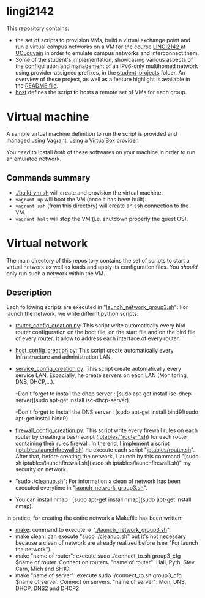 # lingi2142

This repository contains:

  * the set of scripts to provision VMs, build a virtual exchange point and
    run a virtual campus networks on a VM for the course
    [LINGI2142 ](https://moodleucl.uclouvain.be/course/view.php?id=9209) at 
    [UCLouvain](https://uclouvain.be) in order to emulate campus networks and
    interconnect them.
  * Some of the student's implementation, showcasing various aspects of the 
    configuration and management of an IPv6-only multihomed network using
    provider-assigned prefixes, in the [student_projects](student_projects)
    folder. An overview of these project, as well as a feature highlight is
    available in the [README file](student_projects/README.md).
  * [host](host) defines the script to hosts a remote set of VMs for each
      group.

# Virtual machine

A sample virtual machine definition to run the script is provided and managed
using [Vagrant](https://www.vagrantup.com), using a
[VirtualBox](https://www.virtualbox.org) provider. 

You *need* to install *both* of these softwares on your machine in order to
run an emulated network.

## Commands summary

  * [./build_vm.sh](build_vm.sh) will create and provision the virtual machine.
  * `vagrant up` will boot the VM (once it has been built).
  * `vagrant ssh` (from this directory) will create an ssh connection to the
      VM.
  * `vagrant halt` will stop the VM (i.e. shutdown properly the guest OS).

# Virtual network

The main directory of this repository contains the set of scripts to start a
virtual network as well as loads and apply its configuration files.
You _should_ only run such a network within the VM.

## Description
Each following scripts are executed in "[launch_network_group3.sh](launch_network_group3.sh)":
For launch the network, we write differnt python scripts:
 * [router_config_creation.py](router_config_creation.py): This script write automatically every bird router configuration on the boot file, on the start file and on the bird file of every router. It allow to address each interface of every router.  
 * [host_config_creation.py](host_config_creation.py): This script create automatically every  Infrastructure and administration LAN.  
 * [service_config_creation.py](service_config_creation.py): This script create automatically every service LAN. Espacially, he create servers on each LAN (Monitoring, DNS, DHCP,...).

    -Don't forget to install the dhcp server : [sudo apt-get install isc-dhcp-server](sudo apt-get install isc-dhcp-server).

    -Don't forget to install the DNS server  : [sudo apt-get install bind9](sudo apt-get install bind9).
    
 * [firewall_config_creation.py](firewall_config_creation.py): This script write every firewall rules on each router by creating a bash script ([iptables/"router".sh](iptables/"router".sh)) for each router containing their rules firewall. In the end, I implement a script ([iptables/launchfirewall.sh](iptables/launchfirewall.sh)) he execute each script "[iptables/router.sh](iptables/router.sh)".
 After that, before creating the network, I launch by this command "[sudo sh iptables/launchfirewall.sh](sudo sh iptables/launchfirewall.sh)" my security on network.
 * "sudo [./cleanup.sh](./cleanup.sh)": For information a clean of network has been executed everytime in "[launch_network_group3.sh](launch_network_group3.sh)".

  - You can install nmap : [sudo apt-get install nmap](sudo apt-get install nmap).
 
 In pratice, for creating the entire network a Makefile has been written:
  * [make](make): command to execute -> "[./launch_network_group3.sh](./launch_network_group3.sh)".
  * make clean: can execute "sudo ./cleanup.sh" but it's not necessary because a clean of network are already realized before (see "For launch the network").
  * make "name of router": execute sudo ./connect_to.sh group3_cfg $name of router. Connect on routers.
     "name of router": Hall, Pyth, Stev, Carn, Mich and SH1C.
  * make "name of server": execute sudo ./connect_to.sh group3_cfg $name of server. Connect on servers.
     "name of server": Mon, DNS, DHCP, DNS2 and DHCP2.
  



